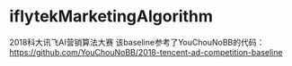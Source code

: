 # iflytekMarketingAlgorithm
2018科大讯飞AI营销算法大赛
该baseline参考了YouChouNoBB的代码：
https://github.com/YouChouNoBB/2018-tencent-ad-competition-baseline
